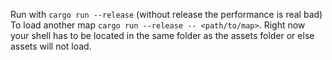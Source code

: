 Run with `cargo run --release` (without release the performance is real bad)
To load another map `cargo run --release -- <path/to/map>`.
Right now your shell has to be located in the same folder as the assets folder or else assets will not load.